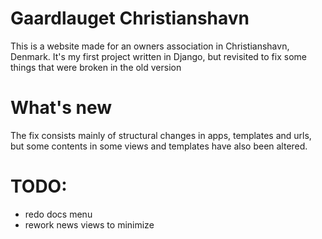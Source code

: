 # Gaardlauget Christianshavn
This is a website made for an owners association in Christianshavn, Denmark. It's my first project written in Django, but revisited to fix some things that were broken in the old version

# What's new
The fix consists mainly of structural changes in apps, templates and urls, but some contents in some views and templates have also been altered.

# TODO:

- redo docs menu
- rework news views to minimize